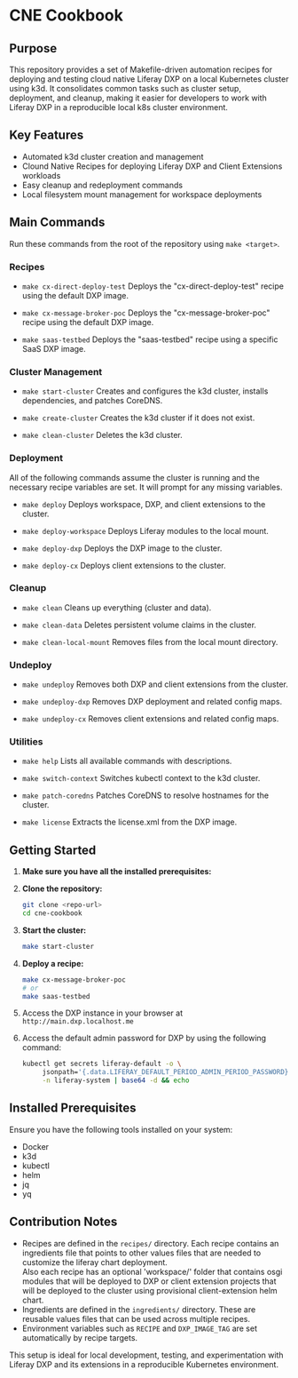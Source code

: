 # CNE Cookbook

## Purpose

This repository provides a set of Makefile-driven automation recipes for
deploying and testing cloud native Liferay DXP on a local Kubernetes cluster
using k3d. It consolidates common tasks such as cluster setup, deployment, and
cleanup, making it easier for developers to work with Liferay DXP in a
reproducible local k8s cluster environment.

## Key Features

- Automated k3d cluster creation and management
- Clound Native Recipes for deploying Liferay DXP and Client Extensions
  workloads
- Easy cleanup and redeployment commands
- Local filesystem mount management for workspace deployments

## Main Commands

Run these commands from the root of the repository using `make <target>`.

### Recipes

- `make cx-direct-deploy-test` Deploys the "cx-direct-deploy-test" recipe using
  the default DXP image.

- `make cx-message-broker-poc` Deploys the "cx-message-broker-poc" recipe using
  the default DXP image.

- `make saas-testbed` Deploys the "saas-testbed" recipe using a specific SaaS
  DXP image.

### Cluster Management

- `make start-cluster` Creates and configures the k3d cluster, installs
  dependencies, and patches CoreDNS.

- `make create-cluster` Creates the k3d cluster if it does not exist.

- `make clean-cluster` Deletes the k3d cluster.

### Deployment

All of the following commands assume the cluster is running and the necessary
recipe variables are set. It will prompt for any missing variables.

- `make deploy` Deploys workspace, DXP, and client extensions to the cluster.

- `make deploy-workspace` Deploys Liferay modules to the local mount.

- `make deploy-dxp` Deploys the DXP image to the cluster.

- `make deploy-cx` Deploys client extensions to the cluster.

### Cleanup

- `make clean` Cleans up everything (cluster and data).

- `make clean-data` Deletes persistent volume claims in the cluster.

- `make clean-local-mount` Removes files from the local mount directory.

### Undeploy

- `make undeploy` Removes both DXP and client extensions from the cluster.

- `make undeploy-dxp` Removes DXP deployment and related config maps.

- `make undeploy-cx` Removes client extensions and related config maps.

### Utilities

- `make help` Lists all available commands with descriptions.

- `make switch-context` Switches kubectl context to the k3d cluster.

- `make patch-coredns` Patches CoreDNS to resolve hostnames for the cluster.

- `make license` Extracts the license.xml from the DXP image.

## Getting Started

1. **Make sure you have all the installed prerequisites:**

1. **Clone the repository:**

   ```bash
   git clone <repo-url>
   cd cne-cookbook
   ```

1. **Start the cluster:**

   ```bash
   make start-cluster
   ```

1. **Deploy a recipe:**

   ```bash
   make cx-message-broker-poc
   # or
   make saas-testbed
   ```

1. Access the DXP instance in your browser at `http://main.dxp.localhost.me`

1. Access the default admin password for DXP by using the following command:

   ```bash
   kubectl get secrets liferay-default -o \
        jsonpath='{.data.LIFERAY_DEFAULT_PERIOD_ADMIN_PERIOD_PASSWORD}' \
        -n liferay-system | base64 -d && echo
   ```

## Installed Prerequisites

Ensure you have the following tools installed on your system:

- Docker
- k3d
- kubectl
- helm
- jq
- yq

## Contribution Notes

- Recipes are defined in the `recipes/` directory. Each recipe contains an
  ingredients file that points to other values files that are needed to
  customize the liferay chart deployment.  
   Also each recipe has an optional 'workspace/' folder that contains osgi
  modules that will be deployed to DXP or client extension projects that will be
  deployed to the cluster using provisional client-extension helm chart.
- Ingredients are defined in the `ingredients/` directory. These are reusable
  values files that can be used across multiple recipes.
- Environment variables such as `RECIPE` and `DXP_IMAGE_TAG` are set
  automatically by recipe targets.

This setup is ideal for local development, testing, and experimentation with
Liferay DXP and its extensions in a reproducible Kubernetes environment.
